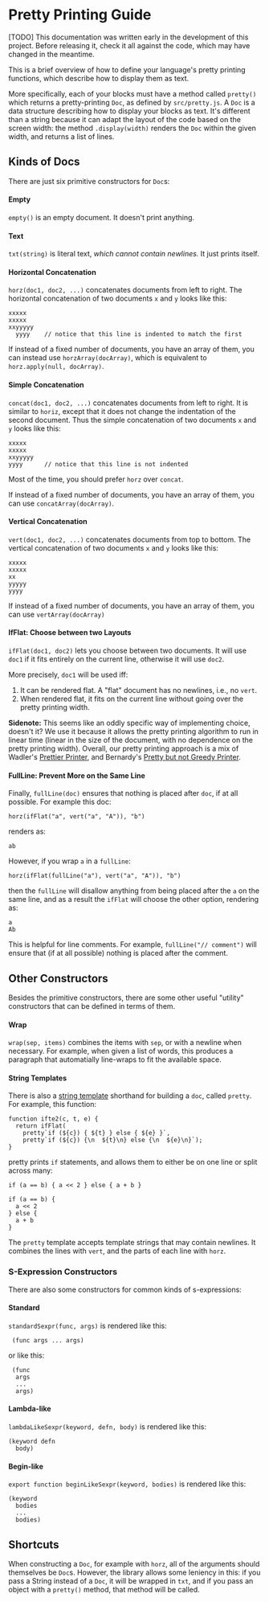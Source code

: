 # Pretty Printing Guide

[TODO] This documentation was written early in the development of this
project. Before releasing it, check it all against the code, which may
have changed in the meantime.

This is a brief overview of how to define your language's pretty
printing functions, which describe how to display them as text.

More specifically, each of your blocks must have a method called
`pretty()` which returns a pretty-printing `Doc`, as defined by
`src/pretty.js`. A `Doc` is a data structure describing how to display
your blocks as text. It's different than a string because it can adapt
the layout of the code based on the screen width: the method
`.display(width)` renders the `Doc` within the given width, and
returns a list of lines.

## Kinds of Docs

There are just six primitive constructors for `Doc`s:

#### Empty

`empty()` is an empty document. It doesn't print anything.

#### Text

`txt(string)` is literal text, _which cannot contain newlines._ It
just prints itself.

#### Horizontal Concatenation

`horz(doc1, doc2, ...)` concatenates documents from left to right. The
  horizontal concatenation of two documents `x` and `y` looks like this:

    xxxxx
    xxxxx
    xxyyyyy
      yyyy    // notice that this line is indented to match the first

If instead of a fixed number of documents, you have an array of them,
you can instead use `horzArray(docArray)`, which is equivalent to
`horz.apply(null, docArray)`.

#### Simple Concatenation

`concat(doc1, doc2, ...)` concatenates documents from left to right.
It is similar to `horiz`, except that it does not change the
indentation of the second document. Thus the simple concatenation of
two documents `x` and `y` looks like this:

    xxxxx
    xxxxx
    xxyyyyy
    yyyy      // notice that this line is not indented

Most of the time, you should prefer `horz` over `concat`.

If instead of a fixed number of documents, you have an array of them,
you can use `concatArray(docArray)`.


#### Vertical Concatenation

`vert(doc1, doc2, ...)` concatenates documents from top to bottom. The
  vertical concatenation of two documents `x` and `y` looks like this:

    xxxxx
    xxxxx
    xx
    yyyyy
    yyyy

If instead of a fixed number of documents, you have an array of them,
you can use `vertArray(docArray)`


#### IfFlat: Choose between two Layouts

`ifFlat(doc1, doc2)` lets you choose between two documents.
It will use `doc1` if it fits entirely on the current line, otherwise
it will use `doc2`.

More precisely, `doc1` will be used iff:

1. It can be rendered flat. A "flat" document has no newlines,
   i.e., no `vert`.
2. When rendered flat, it fits on the current line without going over
   the pretty printing width.

**Sidenote:** This seems like an oddly specific way of implementing
choice, doesn't it? We use it because it allows the pretty printing
algorithm to run in linear time (linear in the size of the document,
with no dependence on the pretty printing width). Overall, our pretty
printing approach is a mix of Wadler's
[Prettier Printer](http://homepages.inf.ed.ac.uk/wadler/papers/prettier/prettier.pdf),
and Bernardy's
[Pretty but not Greedy Printer](https://jyp.github.io/pdf/Prettiest.pdf).


#### FullLine: Prevent More on the Same Line

Finally, `fullLine(doc)` ensures that nothing is placed after `doc`, if at all
possible. For example this doc:

    horz(ifFlat("a", vert("a", "A")), "b")

renders as:

    ab

However, if you wrap `a` in a `fullLine`:

    horz(ifFlat(fullLine("a"), vert("a", "A")), "b")

then the `fullLine` will disallow anything from being placed after the `a` on
the same line, and as a result the `ifFlat` will choose the other option,
rendering as:

    a
    Ab

This is helpful for line comments. For example, `fullLine("// comment")` will
ensure that (if at all possible) nothing is placed after the comment.

## Other Constructors

Besides the primitive constructors, there are some other useful
"utility" constructors that can be defined in terms of them.

#### Wrap

`wrap(sep, items)` combines the items with `sep`, or with a newline
when necessary. For example, when given a list of words, this produces
a paragraph that automatially line-wraps to fit the available space.

#### String Templates

There is also a
[string template](https://developer.mozilla.org/en-US/docs/Web/JavaScript/Reference/Template_literals)
shorthand for building a `doc`, called `pretty`. For example, this
function:

    function ifte2(c, t, e) {
      return ifFlat(
        pretty`if (${c}) { ${t} } else { ${e} }`,
        pretty`if (${c}) {\n  ${t}\n} else {\n  ${e}\n}`);
    }

pretty prints `if` statements, and allows them to either be on one
line or split across many:

    if (a == b) { a << 2 } else { a + b }

    if (a == b) {
      a << 2
    } else {
      a + b
    }

The `pretty` template accepts template strings that may contain
newlines. It combines the lines with `vert`, and the parts of each
line with `horz`.


### S-Expression Constructors

There are also some constructors for common kinds of s-expressions:

#### Standard

`standardSexpr(func, args)` is rendered like this:

     (func args ... args)

or like this:

     (func
      args
      ...
      args)

#### Lambda-like

`lambdaLikeSexpr(keyword, defn, body)` is rendered like this:

    (keyword defn
      body)

#### Begin-like

`export function beginLikeSexpr(keyword, bodies)` is rendered like this:

    (keyword
      bodies
      ...
      bodies)


## Shortcuts

When constructing a `Doc`, for example with `horz`, all of the
arguments should themselves be `Doc`s. However, the library allows
some leniency in this: if you pass a String instead of a `Doc`, it
will be wrapped in `txt`, and if you pass an object with a `pretty()`
method, that method will be called.
